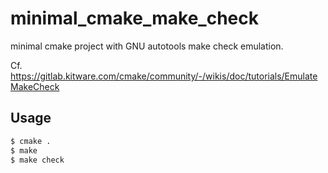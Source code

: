 # minimal_cmake_make_check

minimal cmake project with GNU autotools make check emulation.

Cf. https://gitlab.kitware.com/cmake/community/-/wikis/doc/tutorials/EmulateMakeCheck

## Usage

```bash
$ cmake .
$ make
$ make check
```


